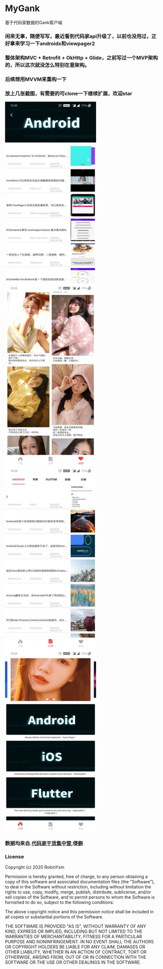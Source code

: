 # MyGank
基于代码家数据的Gank客户端

### 闲来无事，随便写写，最近看到代码家api升级了，以前也没用过，正好拿来学习一下androidx和viewpager2
### 整体架构MVC + Retrofit + OkHttp + Glide，之前写过一个MVP架构的，所以这次就没怎么特别在意架构。
### 后续想用MVVM来重构一下
### 放上几张截图，有需要的可clone一下继续扩展，欢迎star
<img src="https://github.com/yxmFromTheMoon/MyGank/blob/master/screenshot/screenshot1.jpg" width="300" height="600" alt="干货详情页">  <img src="https://github.com/yxmFromTheMoon/MyGank/blob/master/screenshot/screenshot2.jpg" width="300" height="600" alt="妹纸">
<img src="https://github.com/yxmFromTheMoon/MyGank/blob/master/screenshot/screenshot3.jpg" width="300" height="600" alt="文章">  <img src="https://github.com/yxmFromTheMoon/MyGank/blob/master/screenshot/screenshot4.jpg" width="300" height="600" alt="干货首页">
### 数据均来自.[代码家干货集中营](https://gank.io/api),侵删

### License

Copyright (c) 2020 RobinYxm

Permission is hereby granted, free of charge, to any person obtaining a copy
of this software and associated documentation files (the "Software"), to deal
in the Software without restriction, including without limitation the rights
to use, copy, modify, merge, publish, distribute, sublicense, and/or sell
copies of the Software, and to permit persons to whom the Software is
furnished to do so, subject to the following conditions:

The above copyright notice and this permission notice shall be included in all
copies or substantial portions of the Software.

THE SOFTWARE IS PROVIDED "AS IS", WITHOUT WARRANTY OF ANY KIND, EXPRESS OR
IMPLIED, INCLUDING BUT NOT LIMITED TO THE WARRANTIES OF MERCHANTABILITY,
FITNESS FOR A PARTICULAR PURPOSE AND NONINFRINGEMENT. IN NO EVENT SHALL THE
AUTHORS OR COPYRIGHT HOLDERS BE LIABLE FOR ANY CLAIM, DAMAGES OR OTHER
LIABILITY, WHETHER IN AN ACTION OF CONTRACT, TORT OR OTHERWISE, ARISING FROM,
OUT OF OR IN CONNECTION WITH THE SOFTWARE OR THE USE OR OTHER DEALINGS IN THE
SOFTWARE.
